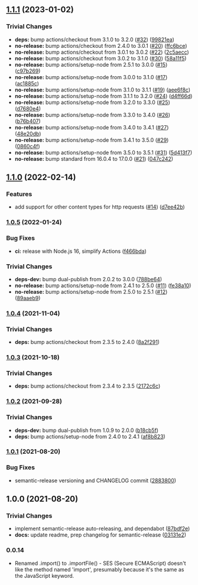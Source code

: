 ## [1.1.1](https://github.com/filecoin-shipyard/js-lotus-client-provider-browser/compare/v1.1.0...v1.1.1) (2023-01-02)


### Trivial Changes

* **deps:** bump actions/checkout from 3.1.0 to 3.2.0 ([#32](https://github.com/filecoin-shipyard/js-lotus-client-provider-browser/issues/32)) ([99821ea](https://github.com/filecoin-shipyard/js-lotus-client-provider-browser/commit/99821eafafb5638fb8663b0baa7f637e6ba6d12a))
* **no-release:** bump actions/checkout from 2.4.0 to 3.0.1 ([#20](https://github.com/filecoin-shipyard/js-lotus-client-provider-browser/issues/20)) ([ffc6bce](https://github.com/filecoin-shipyard/js-lotus-client-provider-browser/commit/ffc6bceae7612e92693a32dfde95db4402617e17))
* **no-release:** bump actions/checkout from 3.0.1 to 3.0.2 ([#22](https://github.com/filecoin-shipyard/js-lotus-client-provider-browser/issues/22)) ([2c5aecc](https://github.com/filecoin-shipyard/js-lotus-client-provider-browser/commit/2c5aecc739df34b91f04f4eccb064b0e9792a41b))
* **no-release:** bump actions/checkout from 3.0.2 to 3.1.0 ([#30](https://github.com/filecoin-shipyard/js-lotus-client-provider-browser/issues/30)) ([58a11f5](https://github.com/filecoin-shipyard/js-lotus-client-provider-browser/commit/58a11f5774943dfded364fb46c12ac9c804e8424))
* **no-release:** bump actions/setup-node from 2.5.1 to 3.0.0 ([#15](https://github.com/filecoin-shipyard/js-lotus-client-provider-browser/issues/15)) ([c97b269](https://github.com/filecoin-shipyard/js-lotus-client-provider-browser/commit/c97b2690023ebd6ab5c93144fdeb79184c91b111))
* **no-release:** bump actions/setup-node from 3.0.0 to 3.1.0 ([#17](https://github.com/filecoin-shipyard/js-lotus-client-provider-browser/issues/17)) ([ac1885c](https://github.com/filecoin-shipyard/js-lotus-client-provider-browser/commit/ac1885cfc56c54bceb1799321770765c338769fb))
* **no-release:** bump actions/setup-node from 3.1.0 to 3.1.1 ([#19](https://github.com/filecoin-shipyard/js-lotus-client-provider-browser/issues/19)) ([aee6f8c](https://github.com/filecoin-shipyard/js-lotus-client-provider-browser/commit/aee6f8c6b42e705b5350203e4a1cd960247a38ec))
* **no-release:** bump actions/setup-node from 3.1.1 to 3.2.0 ([#24](https://github.com/filecoin-shipyard/js-lotus-client-provider-browser/issues/24)) ([d4ff66d](https://github.com/filecoin-shipyard/js-lotus-client-provider-browser/commit/d4ff66d67c6b70511944cb81bedcfa3492076255))
* **no-release:** bump actions/setup-node from 3.2.0 to 3.3.0 ([#25](https://github.com/filecoin-shipyard/js-lotus-client-provider-browser/issues/25)) ([d7680e4](https://github.com/filecoin-shipyard/js-lotus-client-provider-browser/commit/d7680e479c69d9661834ac81db994b31b389e025))
* **no-release:** bump actions/setup-node from 3.3.0 to 3.4.0 ([#26](https://github.com/filecoin-shipyard/js-lotus-client-provider-browser/issues/26)) ([b76b407](https://github.com/filecoin-shipyard/js-lotus-client-provider-browser/commit/b76b407d20359be37bbf53441629305742f3d391))
* **no-release:** bump actions/setup-node from 3.4.0 to 3.4.1 ([#27](https://github.com/filecoin-shipyard/js-lotus-client-provider-browser/issues/27)) ([48e20db](https://github.com/filecoin-shipyard/js-lotus-client-provider-browser/commit/48e20db663bb47f9f9944fad0c90e508215324e5))
* **no-release:** bump actions/setup-node from 3.4.1 to 3.5.0 ([#29](https://github.com/filecoin-shipyard/js-lotus-client-provider-browser/issues/29)) ([0860c4f](https://github.com/filecoin-shipyard/js-lotus-client-provider-browser/commit/0860c4f14480aa6c40190f3a6ea6df402a9357a5))
* **no-release:** bump actions/setup-node from 3.5.0 to 3.5.1 ([#31](https://github.com/filecoin-shipyard/js-lotus-client-provider-browser/issues/31)) ([5d413f7](https://github.com/filecoin-shipyard/js-lotus-client-provider-browser/commit/5d413f7779318cbc74f22316da55c822e7dd78cd))
* **no-release:** bump standard from 16.0.4 to 17.0.0 ([#21](https://github.com/filecoin-shipyard/js-lotus-client-provider-browser/issues/21)) ([047c242](https://github.com/filecoin-shipyard/js-lotus-client-provider-browser/commit/047c2425e7b463345a15b976fd65f8dbcde6d676))

## [1.1.0](https://github.com/filecoin-shipyard/js-lotus-client-provider-browser/compare/v1.0.5...v1.1.0) (2022-02-14)


### Features

* add support for other content types for http requests ([#14](https://github.com/filecoin-shipyard/js-lotus-client-provider-browser/issues/14)) ([d7ee42b](https://github.com/filecoin-shipyard/js-lotus-client-provider-browser/commit/d7ee42b1c01b44cab24e76b5dd72d2f6054bce91))

### [1.0.5](https://github.com/filecoin-shipyard/js-lotus-client-provider-browser/compare/v1.0.4...v1.0.5) (2022-01-24)


### Bug Fixes

* **ci:** release with Node.js 16, simplify Actions ([f466bda](https://github.com/filecoin-shipyard/js-lotus-client-provider-browser/commit/f466bda8c6c2ce040c14e2645f1487a8e77feb70))


### Trivial Changes

* **deps-dev:** bump dual-publish from 2.0.2 to 3.0.0 ([788be64](https://github.com/filecoin-shipyard/js-lotus-client-provider-browser/commit/788be6496d584bc07c7ecf53167427de28d00687))
* **no-release:** bump actions/setup-node from 2.4.1 to 2.5.0 ([#11](https://github.com/filecoin-shipyard/js-lotus-client-provider-browser/issues/11)) ([fe38a10](https://github.com/filecoin-shipyard/js-lotus-client-provider-browser/commit/fe38a10c1004bd448afbdfda7dbb5dc793582e82))
* **no-release:** bump actions/setup-node from 2.5.0 to 2.5.1 ([#12](https://github.com/filecoin-shipyard/js-lotus-client-provider-browser/issues/12)) ([89aaeb9](https://github.com/filecoin-shipyard/js-lotus-client-provider-browser/commit/89aaeb94bfea3b87577ff8a521c0c5b4171907b8))

### [1.0.4](https://github.com/filecoin-shipyard/js-lotus-client-provider-browser/compare/v1.0.3...v1.0.4) (2021-11-04)


### Trivial Changes

* **deps:** bump actions/checkout from 2.3.5 to 2.4.0 ([8a2f291](https://github.com/filecoin-shipyard/js-lotus-client-provider-browser/commit/8a2f291c1f74c4ca0ebd681390ecc50c17c2f010))

### [1.0.3](https://github.com/filecoin-shipyard/js-lotus-client-provider-browser/compare/v1.0.2...v1.0.3) (2021-10-18)


### Trivial Changes

* **deps:** bump actions/checkout from 2.3.4 to 2.3.5 ([2172c6c](https://github.com/filecoin-shipyard/js-lotus-client-provider-browser/commit/2172c6c1f0ab91dd08649183e1a4d7717779a3cc))

### [1.0.2](https://github.com/filecoin-shipyard/js-lotus-client-provider-browser/compare/v1.0.1...v1.0.2) (2021-09-28)


### Trivial Changes

* **deps-dev:** bump dual-publish from 1.0.9 to 2.0.0 ([b18cb5f](https://github.com/filecoin-shipyard/js-lotus-client-provider-browser/commit/b18cb5f64b2a914d4d16d25eb723dc6367e739b6))
* **deps:** bump actions/setup-node from 2.4.0 to 2.4.1 ([af8b823](https://github.com/filecoin-shipyard/js-lotus-client-provider-browser/commit/af8b8239a68210fa7a21d5a0196da6de0ffc2353))

### [1.0.1](https://github.com/filecoin-shipyard/js-lotus-client-provider-browser/compare/v1.0.0...v1.0.1) (2021-08-20)


### Bug Fixes

* semantic-release versioning and CHANGELOG commit ([2883800](https://github.com/filecoin-shipyard/js-lotus-client-provider-browser/commit/2883800042c1a9420b61cec65c164987347da9eb))

## 1.0.0 (2021-08-20)

### Trivial Changes

* implement semantic-release auto-releasing, and dependabot ([87bdf2e](https://github.com/filecoin-shipyard/js-lotus-client-provider-browser/commit/87bdf2e226abd72f1fec57e36bc56d72e8f0b593))
* **docs:** update readme, prep changelog for semantic-release ([03131e2](https://github.com/filecoin-shipyard/js-lotus-client-provider-browser/commit/03131e2533d2ed4d0b2f6dcc0ab8112c9ca2a069))

### 0.0.14

* Renamed .import() to .importFile() - SES (Secure ECMAScript) doesn't
  like the method named 'import', presumably because it's the same as
  the JavaScript keyword.
